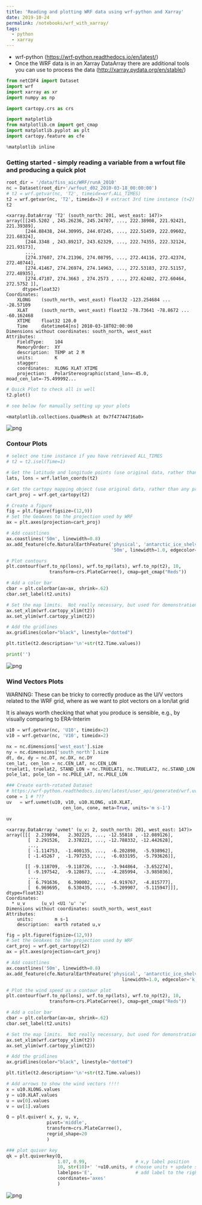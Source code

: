 ```yaml
---
title: 'Reading and plotting WRF data using wrf-python and Xarray'
date: 2019-10-24
permalink: /notebooks/wrf_with_xarray/
tags:
  - python
  - xarray
---
```


* wrf-python (https://wrf-python.readthedocs.io/en/latest/)
* Once the WRF data is in an Xarray DataArray there are additional tools you can use to process the data (http://xarray.pydata.org/en/stable/)


```python
from netCDF4 import Dataset
import wrf
import xarray as xr
import numpy as np

import cartopy.crs as crs

import matplotlib
from matplotlib.cm import get_cmap
import matplotlib.pyplot as plt
import cartopy.feature as cfe

%matplotlib inline
```

### Getting started - simply reading a variable from a wrfout file and producing a quick plot


```python
root_dir = '/data/fiss_aic/WRF/runA_2010'
nc = Dataset(root_dir+'/wrfout_d02_2010-03-18_00:00:00')
# t2 = wrf.getvar(nc, 'T2', timeidx=wrf.ALL_TIMES)
t2 = wrf.getvar(nc, 'T2', timeidx=2) # extract 3rd time instance (t=2) - slow....
t2
```




    <xarray.DataArray 'T2' (south_north: 201, west_east: 147)>
    array([[245.5202 , 245.26236, 245.24707, ..., 222.38908, 221.92421, 221.39389],
           [244.88438, 244.30995, 244.07245, ..., 222.51459, 222.09602, 221.68324],
           [244.3348 , 243.89217, 243.62329, ..., 222.74355, 222.32124, 221.93173],
           ...,
           [274.37607, 274.21396, 274.08795, ..., 272.44116, 272.42374, 272.40744],
           [274.41467, 274.26974, 274.14963, ..., 272.53183, 272.51157, 272.48935],
           [274.47107, 274.3663 , 274.2573 , ..., 272.62482, 272.60464, 272.5752 ]],
          dtype=float32)
    Coordinates:
        XLONG    (south_north, west_east) float32 -123.254684 ... -28.57109
        XLAT     (south_north, west_east) float32 -78.73641 -78.8672 ... -60.162468
        XTIME    float32 120.0
        Time     datetime64[ns] 2010-03-18T02:00:00
    Dimensions without coordinates: south_north, west_east
    Attributes:
        FieldType:    104
        MemoryOrder:  XY 
        description:  TEMP at 2 M
        units:        K
        stagger:      
        coordinates:  XLONG XLAT XTIME
        projection:   PolarStereographic(stand_lon=-45.0, moad_cen_lat=-75.499992...




```python
# Quick Plot to check all is well
t2.plot()

# see below for manually setting up your plots
```




    <matplotlib.collections.QuadMesh at 0x7f47744716a0>




![png](/images/notebooks/wrf_with_xarray/output_4_1.png)


### Contour Plots


```python
# select one time instance if you have retrieved ALL_TIMES
# t2 = t2.isel(Time=1)

# Get the latitude and longitude points (use original data, rather than any processed data)
lats, lons = wrf.latlon_coords(t2)

# Get the cartopy mapping object (use original data, rather than any processed data)
cart_proj = wrf.get_cartopy(t2)

# Create a figure
fig = plt.figure(figsize=(12,9))
# Set the GeoAxes to the projection used by WRF
ax = plt.axes(projection=cart_proj)

# Add coastlines
ax.coastlines('50m', linewidth=0.8)
ax.add_feature(cfe.NaturalEarthFeature('physical', 'antarctic_ice_shelves_lines', 
                                       '50m', linewidth=1.0, edgecolor='k', facecolor='none') )

# Plot contours
plt.contourf(wrf.to_np(lons), wrf.to_np(lats), wrf.to_np(t2), 10, 
                transform=crs.PlateCarree(), cmap=get_cmap("Reds"))

# Add a color bar
cbar = plt.colorbar(ax=ax, shrink=.62)
cbar.set_label(t2.units)

# Set the map limits.  Not really necessary, but used for demonstration.
ax.set_xlim(wrf.cartopy_xlim(t2))
ax.set_ylim(wrf.cartopy_ylim(t2))

# Add the gridlines
ax.gridlines(color="black", linestyle="dotted")

plt.title(t2.description+'\n'+str(t2.Time.values))

print('')
```

    



![png](/images/notebooks/wrf_with_xarray/output_6_1.png)


### Wind Vectors Plots 

WARNING: These can be tricky to correctly produce as the U/V vectors related to the WRF grid, where as we want to plot vectors on a lon/lat grid 

It is always worth checking that what you produce is sensible, e.g., by visually comparing to ERA-Interim


```python
u10 = wrf.getvar(nc, 'U10', timeidx=2)
v10 = wrf.getvar(nc, 'V10', timeidx=2)

nx = nc.dimensions['west_east'].size
ny = nc.dimensions['south_north'].size
dt, dx, dy = nc.DT, nc.DX, nc.DY
cen_lat, cen_lon = nc.CEN_LAT, nc.CEN_LON
truelat1, truelat2, STAND_LON = nc.TRUELAT1, nc.TRUELAT2, nc.STAND_LON
pole_lat, pole_lon = nc.POLE_LAT, nc.POLE_LON

### Create earth-rotated Dataset
# https://wrf-python.readthedocs.io/en/latest/user_api/generated/wrf.uvmet.html
cone = 1 # ???
uv   = wrf.uvmet(u10, v10, u10.XLONG, u10.XLAT, 
                     cen_lon, cone, meta=True, units='m s-1')

uv
```




    <xarray.DataArray 'uvmet' (u_v: 2, south_north: 201, west_east: 147)>
    array([[[  2.239094,   2.302225, ..., -12.55818 , -12.089126],
            [  2.291526,   2.378221, ..., -12.788332, -12.442628],
            ...,
            [ -1.114753,  -1.400135, ...,  -6.202898,  -5.938962],
            [ -1.45267 ,  -1.797253, ...,  -6.033195,  -5.793626]],
    
           [[ -9.118709,  -9.118726, ...,  -3.944864,  -3.652274],
            [ -9.197542,  -9.128673, ...,  -4.285994,  -3.985036],
            ...,
            [  6.791636,   6.390002, ...,  -4.919767,  -4.815777],
            [  6.969695,   6.530435, ...,  -5.209907,  -5.115947]]], dtype=float32)
    Coordinates:
      * u_v      (u_v) <U1 'u' 'v'
    Dimensions without coordinates: south_north, west_east
    Attributes:
        units:        m s-1
        description:  earth rotated u,v




```python
fig = plt.figure(figsize=(12,9))
# Set the GeoAxes to the projection used by WRF
cart_proj = wrf.get_cartopy(t2)
ax = plt.axes(projection=cart_proj)

# Add coastlines
ax.coastlines('50m', linewidth=0.8)
ax.add_feature(cfe.NaturalEarthFeature('physical', 'antarctic_ice_shelves_lines', '50m', 
                                           linewidth=1.0, edgecolor='k', facecolor='none'))

# Plot the wind speed as a contour plot
plt.contourf(wrf.to_np(lons), wrf.to_np(lats), wrf.to_np(t2), 10, 
                transform=crs.PlateCarree(), cmap=get_cmap("Reds"))

# Add a color bar
cbar = plt.colorbar(ax=ax, shrink=.62)
cbar.set_label(t2.units)

# Set the map limits.  Not really necessary, but used for demonstration.
ax.set_xlim(wrf.cartopy_xlim(t2))
ax.set_ylim(wrf.cartopy_ylim(t2))

# Add the gridlines
ax.gridlines(color="black", linestyle="dotted")

plt.title(t2.description+'\n'+str(t2.Time.values))

# Add arrows to show the wind vectors !!!!
x = u10.XLONG.values
y = u10.XLAT.values
u = uv[0].values
v = uv[1].values

Q = plt.quiver( x, y, u, v, 
               pivot='middle', 
               transform=crs.PlateCarree(), 
               regrid_shape=20 
               )

### plot quiver key
qk = plt.quiverkey(Q, 
                   1.07, 0.99,                  # x,y label position
                   10, str(10)+' '+u10.units, # choose units + update string
                   labelpos='E',                # add label to the right
                   coordinates='axes'
                   )
```


![png](/images/notebooks/wrf_with_xarray/output_9_0.png)

